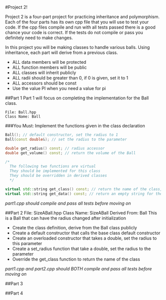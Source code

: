 #Project 2!

Project 2 is a four-part project for practicing inheritance and polymorphism. Each of the four parts has its own cpp file that you will use to test your code. If the cpp files compile and run with all tests passed there is a good chance your code is correct. If the tests do not compile or pass you definitely need to make changes.

In this project you will be making classes to handle various balls. Using inheritance, each part will derive from a previous class.

* ALL data members will be protected
* ALL function members will be public
* ALL classes will inherit publicly
* ALL radii should be greater than 0, if 0 is given, set it to 1
* ALL accessors should be const
* Use the value PI when you need a value for pi

##Part 1
Part 1 will focus on completing the implementation for the Ball class.

    File: Ball.hpp
    Class Name: Ball

###You Must:
Implement the functions given in the class declaration
```c++
Ball(); // default constructor, set the radius to 1
Ball(const double&); // set the radius to the parameter

double get_radius() const; // radius accessor
double get_volume() const; // return the volume of the Ball

/*
  The following two functions are virtual
  They should be implemented for this class
  They should be overridden in derived classes
  */

virtual std::string get_class() const; // return the name of the class, "Ball"
virtual std::string get_data() const; // return an empty string for the base class
```
_part1.cpp should compile and pass all tests before moving on_

##Part 2
    File: SizeABall.hpp
    Class Name: SizeABall
    Derived From: Ball
    This is a Ball that can have the radius changed after initialization

* Create the class definition, derive from the Ball class publicly
* Create a default constructor that calls the base class default constructor
* Create an overloaded constructor that takes a double, set the radius to this parameter
* Create a set_radius function that take a double, set the radius to the parameter
* Override the get_class function to return the name of the class

_part1.cpp and part2.cpp should BOTH compile and pass all tests before moving on_

##Part 3

##Part 4
